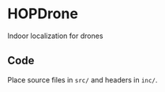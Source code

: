 HOPDrone
========

Indoor localization for drones

## Code
Place source files in `src/` and headers in `inc/`.


